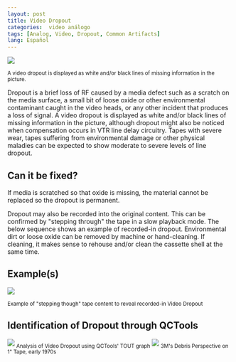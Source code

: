 ```yaml
---
layout: post
title: Video Dropout
categories:  video análogo
tags: [Analog, Video, Dropout, Common Artifacts]
lang: Español
---
```


<img src="{{ site.baseurl }}/images/708px-DropoutDrawing.png">

<sub>A video dropout is displayed as white and/or black lines of missing information in the picture.</sub>

Dropout is a brief loss of RF caused by a media defect such as a scratch on the media surface, a small bit of loose oxide or other environmental contaminant caught in the video heads, or any other incident that produces a loss of signal. A video dropout is displayed as white and/or black lines of missing information in the picture, although dropout might also be noticed when compensation occurs in VTR line delay circuitry. Tapes with severe wear, tapes suffering from environmental damage or other physical maladies can be expected to show moderate to severe levels of line dropout.

## Can it be fixed?

If media is scratched so that oxide is missing, the material cannot be replaced so the dropout is permanent.

Dropout may also be recorded into the original content. This can be confirmed by "stepping through" the tape in a slow playback mode. The below sequence shows an example of recorded-in dropout. Environmental dirt or loose oxide can be removed by machine or hand-cleaning. If cleaning, it makes sense to rehouse and/or clean the cassette shell at the same time.

## Example(s)

<img src="{{ site.baseurl }}/images/Stepthroughprinteddropout250.gif">

<sub>Example of "stepping though" tape content to reveal recorded-in Video Dropout</sub>

## Identification of Dropout through QCTools
<img src="{{ site.baseurl }}/images/TOUTgraph.jpg">
<sub>Analysis of Video Dropout using QCTools' TOUT graph</sub>

<img src="{{ site.baseurl }}/images/3M_DebrisPerspectiveon1InchTapeTruncated.jpg">
<sub>3M's Debris Perspective on 1" Tape, early 1970s</sub>
